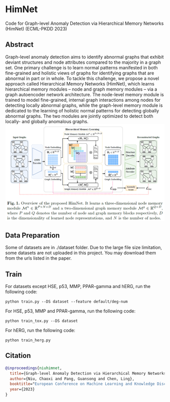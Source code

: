# HimNet
Code for Graph-level Anomaly Detection via Hierarchical Memory Networks (HimNet) (ECML-PKDD 2023)

## Abstract
Graph-level anomaly detection aims to identify abnormal graphs that exhibit deviant structures and node attributes compared to the majority in a graph set. One primary challenge is to learn normal patterns manifested in both fine-grained and holistic views of graphs for identifying graphs that are abnormal in part or in whole. To tackle this challenge, we propose a novel approach called Hierarchical Memory Networks (HimNet), which learns hierarchical memory modules – node and graph memory modules – via a graph autoencoder network architecture. The node-level memory module is trained to model fine-grained, internal graph interactions among nodes for detecting locally abnormal graphs, while the graph-level memory module is dedicated to the learning of holistic normal patterns for detecting globally abnormal graphs. The two modules are jointly optimized to detect both locally- and globally anomalous graphs.
![Framework](framework.PNG)

## Data Preparation

Some of datasets are in ./dataset folder. Due to the large file size limitation, some datasets are not uploaded in this project. You may download them from the urls listed in the paper.

## Train
For datasets except HSE, p53, MMP, PPAR-gamma and hERG, run the following code:
    
    python train.py --DS dataset --feature default/deg-num

For HSE, p53, MMP and PPAR-gamma, run the following code:

    python train_tox.py --DS dataset

For hERG, run the following code:

    python train_herg.py


## Citation
```bibtex
@inproceedings{niuhimnet,
  title={Graph-level Anomaly Detection via Hierarchical Memory Networks},
  author={Niu, Chaoxi and Pang, Guansong and Chen, Ling},
  booktitle="European Conference on Machine Learning and Knowledge Discovery in Databases",
  year={2023}
}
```
